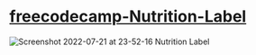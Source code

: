 # [freecodecamp-Nutrition-Label](https://zenab12.github.io/freecodecamp-Nutrition-Label/)

![Screenshot 2022-07-21 at 23-52-16 Nutrition Label](https://user-images.githubusercontent.com/78083890/180321469-19c94064-7006-4428-96bd-ad5b5699ecb9.png)
